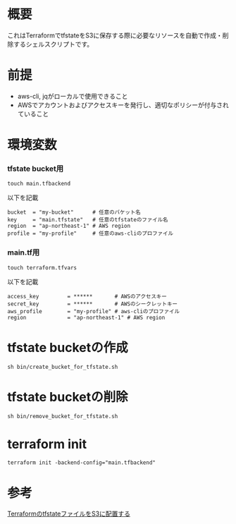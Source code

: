 # 概要
これはTerraformでtfstateをS3に保存する際に必要なリソースを自動で作成・削除するシェルスクリプトです。

# 前提
- aws-cli, jqがローカルで使用できること
- AWSでアカウントおよびアクセスキーを発行し、適切なポリシーが付与されていること

# 環境変数
### tfstate bucket用
```
touch main.tfbackend
```

以下を記載

```
bucket  = "my-bucket"      # 任意のバケット名
key     = "main.tfstate"   # 任意のtfstateのファイル名
region  = "ap-northeast-1" # AWS region
profile = "my-profile"     # 任意のaws-cliのプロファイル
```

### main.tf用
```
touch terraform.tfvars
```

以下を記載

```
access_key         = ******       # AWSのアクセスキー
secret_key         = ******       # AWSのシークレットキー
aws_profile        = "my-profile" # aws-cliのプロファイル
region             = "ap-northeast-1" # AWS region
```

# tfstate bucketの作成
```
sh bin/create_bucket_for_tfstate.sh
```

# tfstate bucketの削除
```
sh bin/remove_bucket_for_tfstate.sh
```

# terraform init
```
terraform init -backend-config="main.tfbackend"
```

# 参考
[TerraformのtfstateファイルをS3に配置する](https://open-groove.net/terraform/terraform-tfstate-backend-s3/)

